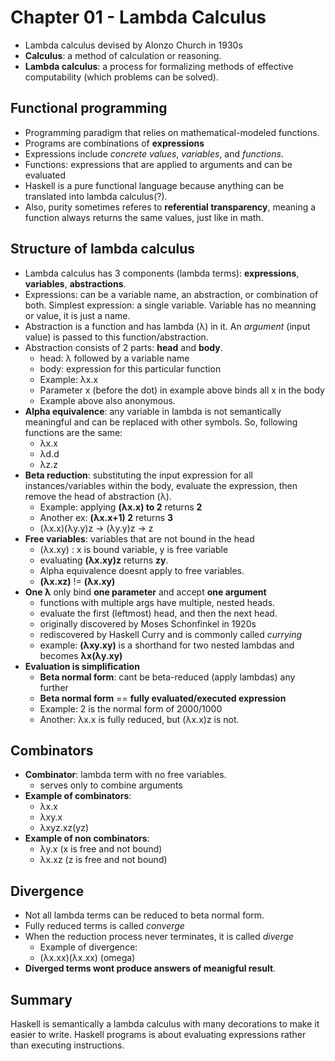 # Chapter 01 - Lambda Calculus

* Lambda calculus devised by Alonzo Church in 1930s
* **Calculus**: a method of calculation or reasoning.
* **Lambda calculus**: a process for formalizing methods of effective
    computability (which problems can be solved).

## Functional programming

* Programming paradigm that relies on mathematical-modeled functions.
* Programs are combinations of **expressions**
* Expressions include *concrete values*, *variables*, and *functions*.
* Functions: expressions that are applied to arguments and can be evaluated
* Haskell is a pure functional language because anything can be translated into lambda calculus(?).
* Also, purity sometimes referes to **referential transparency**, meaning a
  function always returns the same values, just like in math.

## Structure of lambda calculus

* Lambda calculus has 3 components (lambda terms): **expressions**, **variables**, **abstractions**.
* Expressions: can be a variable name, an abstraction, or combination of both.
  Simplest expression: a single variable. Variable has no meanning or value, it is just a name.
* Abstraction is a function and has lambda (&lambda;) in it. An *argument*
  (input value) is passed to this function/abstraction.
* Abstraction consists of 2 parts: **head** and **body**.
    * head: &lambda; followed by a variable name
    * body: expression for this particular function
    * Example: &lambda;x.x
    * Parameter x (before the dot) in example above binds all x in the body
    * Example above also anonymous.
* **Alpha equivalence**: any variable in lambda is not semantically meaningful and
  can be replaced with other symbols. So, following functions are the same:
    * &lambda;x.x
    * &lambda;d.d
    * &lambda;z.z 
* **Beta reduction**: substituting the input expression for all instances/variables
  within the body, evaluate the expression, then remove the head of abstraction (&lambda;).
    * Example: applying **(&lambda;x.x) to 2** returns **2**
    * Another ex: **(&lambda;x.x+1) 2**  returns **3**
    * (&lambda;x.x)(&lambda;y.y)z -> (&lambda;y.y)z -> z
* **Free variables**: variables that are not bound in the head
    * (&lambda;x.xy) : x is bound variable, y is free variable
    * evaluating **(&lambda;x.xy)z** returns **zy**.
    * Alpha equivalence doesnt apply to free variables.
    * **(&lambda;x.xz)** != **(&lambda;x.xy)**
* **One &lambda;** only bind **one parameter** and accept **one argument**
    * functions with multiple args have multiple, nested heads.
    * evaluate the first (leftmost) head, and then the next head.
    * originally discovered by Moses Schonfinkel in 1920s
    * rediscovered by Haskell Curry and is commonly called *currying*
    * example: **(&lambda;xy.xy)** is a shorthand for two nested lambdas and
      becomes **&lambda;x(&lambda;y.xy)**
* **Evaluation is simplification**
    * **Beta normal form**: cant be beta-reduced (apply lambdas) any further
    * **Beta normal form** == **fully evaluated/executed expression**
    * Example: 2 is the normal form of 2000/1000
    * Another: &lambda;x.x is fully reduced, but (&lambda;x.x)z is not.

## Combinators

* **Combinator**: lambda term with no free variables.
    * serves only to combine arguments
* **Example of combinators**:
    * &lambda;x.x
    * &lambda;xy.x
    * &lambda;xyz.xz(yz)
* **Example of non combinators**:
    * &lambda;y.x (x is free and not bound)
    * &lambda;x.xz (z is free and not bound)

## Divergence

* Not all lambda terms can be reduced to beta normal form.
* Fully reduced terms is called *converge*
* When the reduction process never terminates, it is called *diverge*
    * Example of divergence:
    * (&lambda;x.xx)(&lambda;x.xx) (omega)
* **Diverged terms wont produce answers of meanigful result**.

## Summary

Haskell is semantically a lambda calculus with many decorations to make it
easier to write. Haskell programs is about evaluating expressions rather than
executing instructions.
